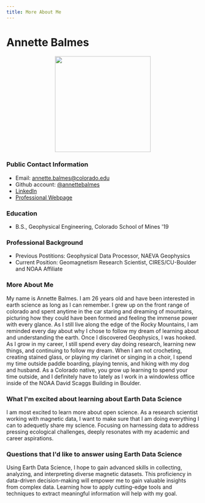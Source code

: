 ```yaml
---
title: More About Me
---
```


# Annette Balmes

<p align="center">
  <img src='Annette_Balmes_PC009.jpg' width='250'>
</p>

### Public Contact Information
* Email: annette.balmes@colorado.edu
* Github account: [@annettebalmes](https://github.com/annettebalmes) 
* [LinkedIn](https://www.linkedin.com/in/annette-balmes)
* [Professional Webpage](https://geomag.colorado.edu/annette-balmes.html)

### Education
* B.S., Geophysical Engineering, Colorado School of Mines '19

### Professional Background
* Previous Postitions: Geophysical Data Processor, NAEVA Geophysics
* Current Position: Geomagnetism Research Scientist, CIRES/CU-Boulder and NOAA Affiliate

### More About Me
My name is Annette Balmes. I am 26 years old and have been interested in earth science as long as I can remember. I grew up on the front range of colorado and spent anytime in the car staring and dreaming of mountains, picturing how they could have been formed and feeling the immense power with every glance. As I still live along the edge of the Rocky Mountains, I am reminded every day about why I chose to follow my dream of learning about and understanding the earth. Once I discovered Geophysics, I was hooked. As I grow in my career, I still spend every day doing research, learning new things, and continuing to follow my dream. When I am not crocheting, creating stained glass, or playing my clarinet or singing in a choir, I spend my time outside paddle boarding, playing tennis, and hiking with my dog and husband. As a Colorado native, you grow up learning to spend your time outside, and I definitely have to lately as I work in a windowless office inside of the NOAA David Scaggs Building in Boulder.


### What I'm excited about learning about Earth Data Science
I am most excited to learn more about open science. As a research scientist working with magnetic data, I want to make sure that I am doing everything I can to adequetly share my science. Focusing on harnessing data to address pressing ecological challenges, deeply resonates with my academic and career aspirations.

### Questions that I'd like to answer using Earth Data Science
Using Earth Data Science, I hope to gain advanced skills in collecting, analyzing, and interpreting diverse magnetic datasets. This proficiency in data-driven decision-making will empower me to gain valuable insights from complex data. Learning how to apply cutting-edge tools and techniques to extract meaningful information will help with my goal.
